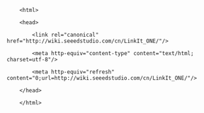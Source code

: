 <!DOCTYPE html>
        <html>
        <head>
            <link rel="canonical" href="http://wiki.seeedstudio.com/cn/LinkIt_ONE/"/>
            <meta http-equiv="content-type" content="text/html; charset=utf-8"/>
            <meta http-equiv="refresh" content="0;url=http://wiki.seeedstudio.com/cn/LinkIt_ONE/"/>
        </head>
        </html>